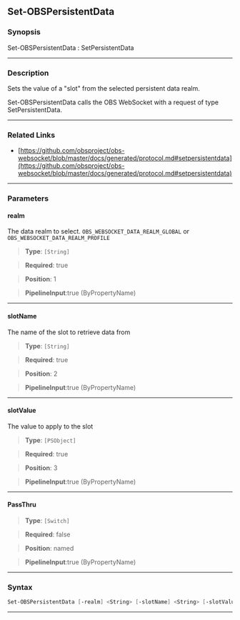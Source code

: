Set-OBSPersistentData
---------------------
### Synopsis
Set-OBSPersistentData : SetPersistentData

---
### Description

Sets the value of a "slot" from the selected persistent data realm.


Set-OBSPersistentData calls the OBS WebSocket with a request of type SetPersistentData.

---
### Related Links
* [https://github.com/obsproject/obs-websocket/blob/master/docs/generated/protocol.md#setpersistentdata](https://github.com/obsproject/obs-websocket/blob/master/docs/generated/protocol.md#setpersistentdata)



---
### Parameters
#### **realm**

The data realm to select. `OBS_WEBSOCKET_DATA_REALM_GLOBAL` or `OBS_WEBSOCKET_DATA_REALM_PROFILE`



> **Type**: ```[String]```

> **Required**: true

> **Position**: 1

> **PipelineInput**:true (ByPropertyName)



---
#### **slotName**

The name of the slot to retrieve data from



> **Type**: ```[String]```

> **Required**: true

> **Position**: 2

> **PipelineInput**:true (ByPropertyName)



---
#### **slotValue**

The value to apply to the slot



> **Type**: ```[PSObject]```

> **Required**: true

> **Position**: 3

> **PipelineInput**:true (ByPropertyName)



---
#### **PassThru**

> **Type**: ```[Switch]```

> **Required**: false

> **Position**: named

> **PipelineInput**:true (ByPropertyName)



---
### Syntax
```PowerShell
Set-OBSPersistentData [-realm] <String> [-slotName] <String> [-slotValue] <PSObject> [-PassThru] [<CommonParameters>]
```
---
